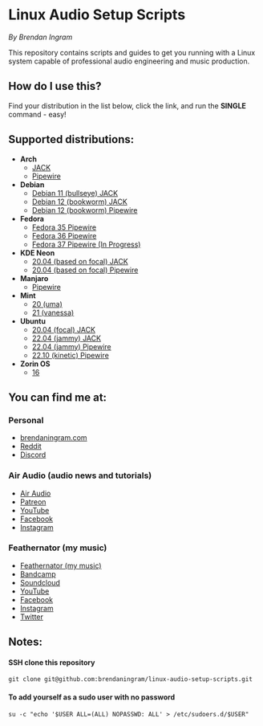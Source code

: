 # Linux Audio Setup Scripts

*By Brendan Ingram*

This repository contains scripts and guides to get you running with a Linux system capable of professional audio engineering and music production.

## How do I use this?

Find your distribution in the list below, click the link, and run the **SINGLE** command - easy!

## Supported distributions:

- **Arch**
  - [JACK](arch/install-audio-jack.sh)
  - [Pipewire](arch/install-audio-pipewire.sh)
- **Debian**
  - [Debian 11 (bullseye) JACK](debian/11/install-audio-jack.sh)
  - [Debian 12 (bookworm) JACK](debian/12/install-audio-jack.sh)
  - [Debian 12 (bookworm) Pipewire](debian/12/install-audio-pipewire.sh)
- **Fedora**
  - [Fedora 35 Pipewire](fedora/35/install-audio.sh)
  - [Fedora 36 Pipewire](fedora/36/install-audio.sh)
  - [Fedora 37 Pipewire (In Progress)](fedora/37/install-audio.sh)
- **KDE Neon**
  - [20.04 (based on focal) JACK](neon/2004/install-audio-jack.sh)
  - [20.04 (based on focal) Pipewire](neon/2004/install-audio-pipewire.sh)
- **Manjaro**
  - [Pipewire](manjaro/install-audio-pipewire.sh)
- **Mint**
  - [20 (uma)](mint/20/install-audio.sh)
  - [21 (vanessa)](mint/21/install-audio.sh)
- **Ubuntu**
  - [20.04 (focal) JACK](ubuntu/2004/install-audio-jack.sh)
  - [22.04 (jammy) JACK](ubuntu/2204/install-audio-jack.sh)
  - [22.04 (jammy) Pipewire](ubuntu/2204/install-audio-pipewire.sh)
  - [22.10 (kinetic) Pipewire](ubuntu/2210/install-audio-pipewire.sh)
- **Zorin OS**
  - [16](zorinos/16/install-audio.sh)

## You can find me at:

### Personal

- [brendaningram.com](https://brendaningram.com)
- [Reddit](https://www.reddit.com/user/brendaningram)
- [Discord](https://discord.com/channels/901735226554851418/901735227565682739)

### Air Audio (audio news and tutorials)

- [Air Audio](https://airaudiohq.com)
- [Patreon](https://www.patreon.com/airaudiohq)
- [YouTube](https://www.youtube.com/channel/UCypNYnOtbvtSXEsDWqAEcdA)
- [Facebook](https://www.facebook.com/airaudiohq)
- [Instagram](https://www.instagram.com/airaudiohq)

### Feathernator (my music)

- [Feathernator (my music)](https://feathernator.com)
- [Bandcamp](https://feathernator.bandcamp.com)
- [Soundcloud](https://soundcloud.com/feathernator)
- [YouTube](https://www.youtube.com/channel/UCypNYnOtbvtSXEsDWqAEcdA)
- [Facebook](https://www.facebook.com/feathernator)
- [Instagram](https://www.instagram.com/feathernator)
- [Twitter](https://www.twitter.com/feathernator)

## Notes:

#### SSH clone this repository
`git clone git@github.com:brendaningram/linux-audio-setup-scripts.git`

#### To add yourself as a sudo user with no password

`su -c "echo '$USER ALL=(ALL) NOPASSWD: ALL' > /etc/sudoers.d/$USER"`
